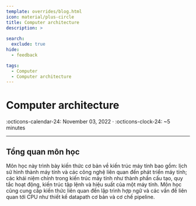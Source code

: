 ```yaml
---
template: overrides/blog.html
icon: material/plus-circle
title: Computer architecture 
description: >
  
search:
  exclude: true
hide:
  - feedback

tags:
  - Computer
  - Computer architecture
---
```


# __Computer architecture__

<span>
:octicons-calendar-24: November 03, 2022 ·
:octicons-clock-24: ~5 minutes

</span>

---

## __Tổng quan môn học__

Môn học này trình bày kiến thức cơ bản về kiến trúc máy tính bao gồm: lịch sử hình thành máy tính và các công nghệ liên quan đến phát triển máy tính; các khái niệm chính trong kiến trúc máy tính như thành phần cấu tạo, quy tắc hoạt động, kiến trúc tập lệnh và hiệu suất của một máy tính. Môn học cũng cung cấp kiến thức liên quan đến lập trình hợp ngữ và các vấn đề liên quan tới CPU như thiết kế datapath cơ bản và cơ chế pipeline.